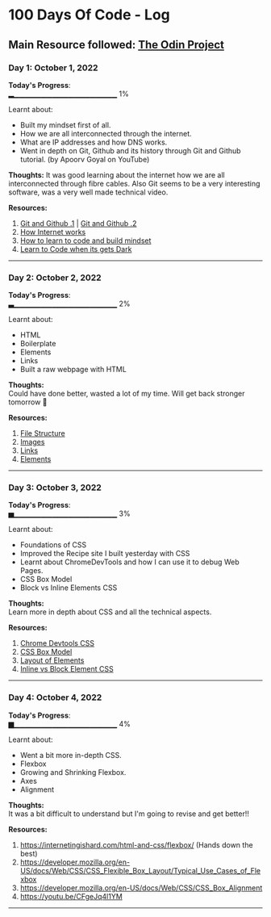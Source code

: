 # 100 Days Of Code - Log
## Main Resource followed: [The Odin Project](https://www.theodinproject.com/paths)   


### Day 1: October 1, 2022

**Today's Progress**:  
▂▁▁▁▁▁▁▁▁▁▁▁▁▁▁▁▁▁▁▁ 1%
  
  Learnt about: 
- Built my mindset first of all.  
- How we are all interconnected through the internet.  
- What are IP addresses and how DNS works.  
- Went in depth on Git, Github and its history through Git and Github tutorial. (by Apoorv Goyal on YouTube)  

**Thoughts:** It was good learning about the internet how we are all interconnected through fibre cables. Also Git seems to be a very interesting software, was a very well made technical video.  

**Resources:**  
1. [Git and Github .1](https://youtu.be/LQ2LTPHeTts) | [Git and Github .2](https://youtu.be/fkKfKsASjV4)    
2. [How Internet works](https://developer.mozilla.org/en-US/docs/Learn/Common_questions/How_does_the_Internet_work)   
3. [How to learn to code and build mindset](https://youtu.be/j-BVv0XW1H8)   
4. [Learn to Code when its gets Dark](https://www.freecodecamp.org/news/learning-to-code-when-it-gets-dark-e485edfb58fd#.yjh0fehje)   
               
<!---**Link(s) to work**: [Calculator App](http://www.example.com)--->   
---------------------------------------------------------------------------------------------------------------------------------------------------------
### Day 2: October 2, 2022

**Today's Progress**:  
▃▁▁▁▁▁▁▁▁▁▁▁▁▁▁▁▁▁▁▁ 2%

Learnt about:
- HTML
- Boilerplate
- Elements
- Links
- Built a raw webpage with HTML 

**Thoughts:**  
Could have done better, wasted a lot of my time. Will get back stronger tomorrow 💪

**Resources:**  
1. [File Structure](https://youtu.be/ta3Oxx7Yqbo)    
2. [Images](https://youtu.be/0xoztJCHpbQ)
3. [Links](https://youtu.be/tsEQgGjSmkM)
4. [Elements](https://developer.mozilla.org/en-US/docs/Web/HTML/Element)  
               
<!---**Link to work**: [Calculator App](http://www.example.com)--->    
--------------------------------------------------------------------------------------------------------------------------------------------------------- 
### Day 3: October 3, 2022

**Today's Progress**:   
▅▁▁▁▁▁▁▁▁▁▁▁▁▁▁▁▁▁▁▁ 3%  

Learnt about: 
- Foundations of CSS
- Improved the Recipe site I built yesterday with CSS
- Learnt about ChromeDevTools and how I can use it to debug Web Pages.
- CSS Box Model
- Block vs Inline Elements CSS

**Thoughts:**  
Learn more in depth about CSS and all the technical aspects.

**Resources:**   
1. [Chrome Devtools CSS](https://developer.chrome.com/docs/devtools/css/)
2. [CSS Box Model](https://youtu.be/rIO5326FgPE)
3. [Layout of Elements](https://developer.mozilla.org/en-US/docs/Learn/CSS/CSS_layout/Normal_Flow)
4. [Inline vs Block Element CSS](https://www.digitalocean.com/community/tutorials/css-display-inline-vs-inline-block)
               
<!---**Link to work**: [Calculator App](http://www.example.com)--->   
---------------------------------------------------------------------------------------------------------------------------------------------------------
### Day 4: October 4, 2022

**Today's Progress**:   
▆▁▁▁▁▁▁▁▁▁▁▁▁▁▁▁▁▁▁▁ 4% 

Learnt about: 
- Went a bit more in-depth CSS.
- Flexbox 
- Growing and Shrinking Flexbox.
- Axes
- Alignment

**Thoughts:**   
It was a bit difficult to understand but I'm going to revise and get better!!

**Resources:**   
1. https://internetingishard.com/html-and-css/flexbox/ (Hands down the best)
2. https://developer.mozilla.org/en-US/docs/Web/CSS/CSS_Flexible_Box_Layout/Typical_Use_Cases_of_Flexbox
3. https://developer.mozilla.org/en-US/docs/Web/CSS/CSS_Box_Alignment 
4. https://youtu.be/CFgeJq4l1YM
               
<!---**Link to work**: [Calculator App](http://www.example.com)--->   
---------------------------------------------------------------------------------------------------------------------------------------------------------
